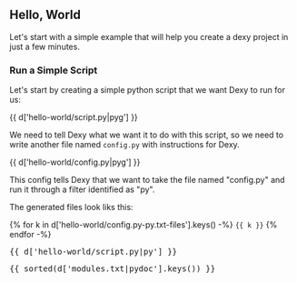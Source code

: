 ## Hello, World

Let's start with a simple example that will help you create a dexy project in just a few minutes.

### Run a Simple Script

Let's start by creating a simple python script that we want Dexy to run for us:

{{ d['hello-world/script.py|pyg'] }}

We need to tell Dexy what we want it to do with this script, so we need to write another file named `config.py` with instructions for Dexy.

{{ d['hello-world/config.py|pyg'] }}

This config tells Dexy that we want to take the file named "config.py" and run it through a filter identified as "py".

The generated files look liks this:

{% for k in d['hello-world/config.py-py.txt-files'].keys() -%}
`{{ k }}`
{% endfor -%}


<pre>
{{ d['hello-world/script.py|py'] }}
</pre>


<pre>
{{ sorted(d['modules.txt|pydoc'].keys()) }}
</pre>
